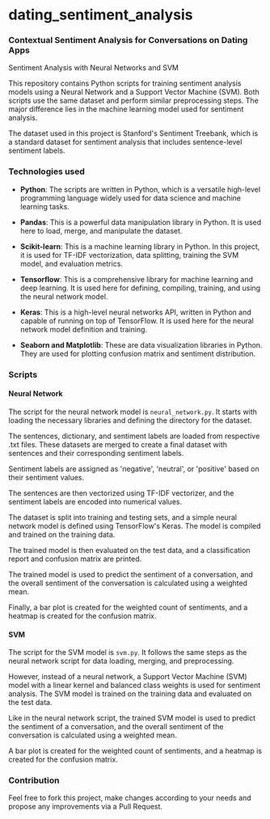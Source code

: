 # dating_sentiment_analysis
### Contextual Sentiment Analysis for Conversations on Dating Apps

Sentiment Analysis with Neural Networks and SVM

This repository contains Python scripts for training sentiment analysis models using a Neural Network and a Support Vector Machine (SVM). Both scripts use the same dataset and perform similar preprocessing steps. The major difference lies in the machine learning model used for sentiment analysis.

The dataset used in this project is Stanford's Sentiment Treebank, which is a standard dataset for sentiment analysis that includes sentence-level sentiment labels.

### Technologies used

- **Python**: The scripts are written in Python, which is a versatile high-level programming language widely used for data science and machine learning tasks.

- **Pandas**: This is a powerful data manipulation library in Python. It is used here to load, merge, and manipulate the dataset.

- **Scikit-learn**: This is a machine learning library in Python. In this project, it is used for TF-IDF vectorization, data splitting, training the SVM model, and evaluation metrics.

- **Tensorflow**: This is a comprehensive library for machine learning and deep learning. It is used here for defining, compiling, training, and using the neural network model.

- **Keras**: This is a high-level neural networks API, written in Python and capable of running on top of TensorFlow. It is used here for the neural network model definition and training.

- **Seaborn and Matplotlib**: These are data visualization libraries in Python. They are used for plotting confusion matrix and sentiment distribution.

### Scripts

#### Neural Network

The script for the neural network model is `neural_network.py`. It starts with loading the necessary libraries and defining the directory for the dataset.

The sentences, dictionary, and sentiment labels are loaded from respective .txt files. These datasets are merged to create a final dataset with sentences and their corresponding sentiment labels.

Sentiment labels are assigned as 'negative', 'neutral', or 'positive' based on their sentiment values.

The sentences are then vectorized using TF-IDF vectorizer, and the sentiment labels are encoded into numerical values.

The dataset is split into training and testing sets, and a simple neural network model is defined using TensorFlow's Keras. The model is compiled and trained on the training data.

The trained model is then evaluated on the test data, and a classification report and confusion matrix are printed.

The trained model is used to predict the sentiment of a conversation, and the overall sentiment of the conversation is calculated using a weighted mean.

Finally, a bar plot is created for the weighted count of sentiments, and a heatmap is created for the confusion matrix.

#### SVM

The script for the SVM model is `svm.py`. It follows the same steps as the neural network script for data loading, merging, and preprocessing.

However, instead of a neural network, a Support Vector Machine (SVM) model with a linear kernel and balanced class weights is used for sentiment analysis. The SVM model is trained on the training data and evaluated on the test data.

Like in the neural network script, the trained SVM model is used to predict the sentiment of a conversation, and the overall sentiment of the conversation is calculated using a weighted mean.

A bar plot is created for the weighted count of sentiments, and a heatmap is created for the confusion matrix.

### Contribution

Feel free to fork this project, make changes according to your needs and propose any improvements via a Pull Request.
